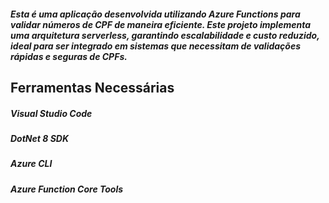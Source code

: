 ##### Esta é uma aplicação desenvolvida utilizando Azure Functions para validar números de CPF de maneira eficiente. Este projeto implementa uma arquitetura serverless, garantindo escalabilidade e custo reduzido, ideal para ser integrado em sistemas que necessitam de validações rápidas e seguras de CPFs.

## Ferramentas Necessárias
##### Visual Studio Code
##### DotNet 8 SDK
##### Azure CLI
##### Azure Function Core Tools

